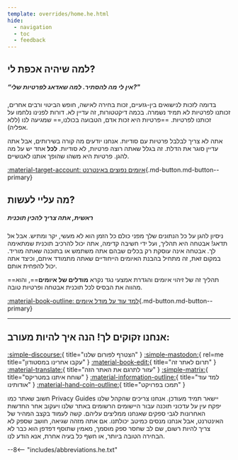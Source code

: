 ```yaml
---
template: overrides/home.he.html
hide:
  - navigation
  - toc
  - feedback
---
```


<!-- markdownlint-disable-next-line -->
## למה שיהיה אכפת לי?

##### “אין לי מה להסתיר. למה שאדאג לפרטיות שלי?"

בדומה לזכות לנישואים בין-גזעיים, זכות בחירה לאישה, חופש הביטוי ורבים אחרים, זכותנו לפרטיות לא תמיד נשמרה. בכמה דיקטטורות, זה עדיין לא. דורות לפנינו נלחמו על זכותנו לפרטיות. ==פרטיות היא זכות אדם, הטבועה בכולנו,== שמגיעה לנו (ללא אפליה).

אתה לא צריך לבלבל פרטיות עם סודיות. אנחנו יודעים מה קורה בשירותים, אבל אתה עדיין סוגר את הדלת. זה בגלל שאתה רוצה פרטיות, לא סודיות. **לכל** אחד יש על מה להגן. פרטיות היא משהו שהופך אותנו לאנושיים.

[:material-target-account: איומים נפוצים באינטרנט](basics/common-threats.md ""){.md-button.md-button--primary}

## מה עליי לעשות?

##### ראשית, אתה צריך להכין תוכנית

ניסיון להגן על כל הנתונים שלך מפני כולם כל הזמן הוא לא מעשי, יקר ומתיש. אבל אל תדאג! אבטחה היא תהליך, ועל ידי חשיבה קדימה, אתה יכול להרכיב תוכנית שמתאימה לך. אבטחה אינה עוסקת רק בכלים שבהם אתה משתמש או בתוכנה שאתה מוריד. במקום זאת, זה מתחיל בהבנת האיומים הייחודיים שאתה מתמודד איתם, וכיצד אתה יכול להפחית אותם.

==תהליך זה של זיהוי איומים והגדרת אמצעי נגד נקרא **מודלים של איומים**==, והוא מהווה את הבסיס לכל תוכנית אבטחה ופרטיות טובה.

[:material-book-outline: למד עוד על מודל איומים](basics/threat-modeling.md ""){.md-button.md-button--primary}

---

## אנחנו זקוקים לך! הנה איך להיות מעורב:

[:simple-discourse:](https://discuss.privacyguides.net/){ title="הצטרף לפורום שלנו" }
[:simple-mastodon:](https://mastodon.neat.computer/@privacyguides){ rel=me title="עקבו אחרינו במסטודון" }
[:material-book-edit:](https://github.com/privacyguides/privacyguides.org){ title="תרום לאתר זה" }
[:material-translate:](https://matrix.to/#/#pg-i18n:aragon.sh){ title="עזור לתרגם את האתר הזה" }
[:simple-matrix:](https://matrix.to/#/#privacyguides:matrix.org){ title="שוחח איתנו במטריקס" }
[:material-information-outline:](about/index.md){ title="למד עוד אודותינו" }
[:material-hand-coin-outline:](about/donate.md){ title="תמכו בפרויקט" }

חשוב שאתר כמו Privacy Guides יישאר תמיד מעודכן. אנחנו צריכים שהקהל שלנו יפקח עין על עדכוני תוכנה עבור היישומים הרשומים באתר שלנו ויעקוב אחר החדשות האחרונות לגבי ספקים שאנחנו ממליצים עליהם. קשה לעמוד בקצב המהיר של האינטרנט, אבל אנחנו מנסים כמיטב יכולתנו. אם אתה מזהה שגיאה, חושב שספק לא צריך להיות רשום, שם לב שחסר ספק מוסמך, מאמין שתוסף דפדפן הוא כבר לא הבחירה הטובה ביותר, או חשף כל בעיה אחרת, אנא הודע לנו.

--8<-- "includes/abbreviations.he.txt"
